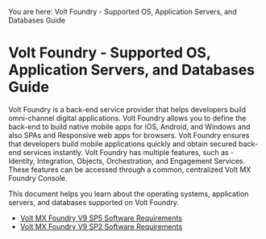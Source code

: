 
You are here: Volt Foundry - Supported OS, Application Servers, and Databases Guide

# Volt Foundry - Supported OS, Application Servers, and Databases Guide

Volt Foundry is a back-end service provider that helps developers build omni-channel digital applications. Volt Foundry allows you to define the back-end to build native mobile apps for iOS, Android, and Windows and also SPAs and Responsive web apps for browsers. Volt Foundry ensures that developers build mobile applications quickly and obtain secured back-end services instantly. Volt Foundry has multiple features, such as - Identity, Integration, Objects, Orchestration, and Engagement Services. These features can be accessed through a common, centralized Volt MX Foundry Console.

This document helps you learn about the operating systems, application servers, and databases supported on Volt Foundry.


- [Volt MX Foundry V9 SP5 Software Requirements](FoundryV9SP5.md)
- [Volt MX Foundry V9 SP2 Software Requirements](FoundryV9SP2.md)



